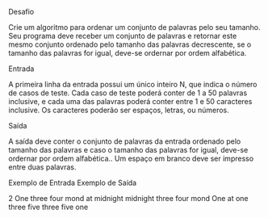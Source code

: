 Desafio

Crie um algoritmo para ordenar um conjunto de palavras pelo seu tamanho. Seu programa deve receber um conjunto de palavras e retornar este mesmo conjunto ordenado pelo tamanho das palavras decrescente, se o tamanho das palavras for igual, deve-se ordernar por ordem alfabética.

Entrada

A primeira linha da entrada possui um único inteiro N, que indica o número de casos de teste. Cada caso de teste poderá conter de 1 a 50 palavras inclusive, e cada uma das palavras poderá conter entre 1 e 50 caracteres inclusive. Os caracteres poderão ser espaços, letras, ou números.

Saída

A saída deve conter o conjunto de palavras da entrada ordenado pelo tamanho das palavras e caso o tamanho das palavras for igual, deve-se ordernar por ordem alfabética.. Um espaço em branco deve ser impresso entre duas palavras.
 
Exemplo de Entrada 	                Exemplo de Saída

2
One three four mond at midnight     midnight three four mond One at
one three five                      three five one
